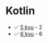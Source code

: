 # Kotlin
* :white_check_mark: [5 kyu](/codewars/solutions/kotlin/5%20kyu) - 2
* :white_check_mark: [6 kyu](/codewars/solutions/kotlin/6%20kyu) - 6